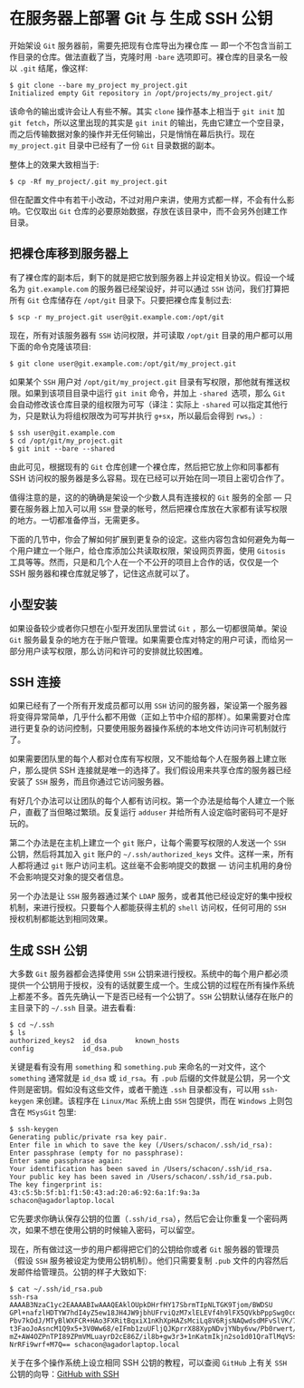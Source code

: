 # 在服务器上部署 Git 与 生成 SSH 公钥

开始架设 `Git` 服务器前，需要先把现有仓库导出为裸仓库 — 即一个不包含当前工作目录的仓库。做法直截了当，克隆时用 `-bare` 选项即可。裸仓库的目录名一般以 `.git` 结尾，像这样:

```
$ git clone --bare my_project my_project.git
Initialized empty Git repository in /opt/projects/my_project.git/
```

该命令的输出或许会让人有些不解。其实 `clone` 操作基本上相当于 `git init` 加 `git fetch`，所以这里出现的其实是 `git init` 的输出，先由它建立一个空目录，而之后传输数据对象的操作并无任何输出，只是悄悄在幕后执行。现在 `my_project.git` 目录中已经有了一份 `Git` 目录数据的副本。

整体上的效果大致相当于:

```
$ cp -Rf my_project/.git my_project.git
```

但在配置文件中有若干小改动，不过对用户来讲，使用方式都一样，不会有什么影响。它仅取出 `Git` 仓库的必要原始数据，存放在该目录中，而不会另外创建工作目录。

## 把裸仓库移到服务器上

有了裸仓库的副本后，剩下的就是把它放到服务器上并设定相关协议。假设一个域名为 `git.example.com` 的服务器已经架设好，并可以通过 `SSH` 访问，我们打算把所有 `Git` 仓库储存在 `/opt/git` 目录下。只要把裸仓库复制过去:

```
$ scp -r my_project.git user@git.example.com:/opt/git
```

现在，所有对该服务器有 `SSH` 访问权限，并可读取 `/opt/git` 目录的用户都可以用下面的命令克隆该项目:

```
$ git clone user@git.example.com:/opt/git/my_project.git
```

如果某个 `SSH` 用户对 `/opt/git/my_project.git` 目录有写权限，那他就有推送权限。如果到该项目目录中运行 `git init` 命令，并加上 `-shared `选项，那么 `Git` 会自动修改该仓库目录的组权限为可写（译注：实际上 `-shared` 可以指定其他行为，只是默认为将组权限改为可写并执行 `g+sx`，所以最后会得到 `rws`。）:

```
$ ssh user@git.example.com
$ cd /opt/git/my_project.git
$ git init --bare --shared
```

由此可见，根据现有的 `Git` 仓库创建一个裸仓库，然后把它放上你和同事都有 SSH 访问权的服务器是多么容易。现在已经可以开始在同一项目上密切合作了。

值得注意的是，这的的确确是架设一个少数人具有连接权的 `Git` 服务的全部 — 只要在服务器上加入可以用 `SSH` 登录的帐号，然后把裸仓库放在大家都有读写权限的地方。一切都准备停当，无需更多。

下面的几节中，你会了解如何扩展到更复杂的设定。这些内容包含如何避免为每一个用户建立一个账户，给仓库添加公共读取权限，架设网页界面，使用 `Gitosis` 工具等等。然而，只是和几个人在一个不公开的项目上合作的话，仅仅是一个 SSH 服务器和裸仓库就足够了，记住这点就可以了。

## 小型安装

如果设备较少或者你只想在小型开发团队里尝试 `Git` ，那么一切都很简单。架设 `Git` 服务最复杂的地方在于账户管理。如果需要仓库对特定的用户可读，而给另一部分用户读写权限，那么访问和许可的安排就比较困难。

## SSH 连接

如果已经有了一个所有开发成员都可以用 `SSH` 访问的服务器，架设第一个服务器将变得异常简单，几乎什么都不用做（正如上节中介绍的那样）。如果需要对仓库进行更复杂的访问控制，只要使用服务器操作系统的本地文件访问许可机制就行了。

如果需要团队里的每个人都对仓库有写权限，又不能给每个人在服务器上建立账户，那么提供 SSH 连接就是唯一的选择了。我们假设用来共享仓库的服务器已经安装了 `SSH` 服务，而且你通过它访问服务器。

有好几个办法可以让团队的每个人都有访问权。第一个办法是给每个人建立一个账户，直截了当但略过繁琐。反复运行 `adduser` 并给所有人设定临时密码可不是好玩的。

第二个办法是在主机上建立一个 `git` 账户，让每个需要写权限的人发送一个 `SSH` 公钥，然后将其加入 `git` 账户的 `~/.ssh/authorized_keys` 文件。这样一来，所有人都将通过 `git` 账户访问主机。这丝毫不会影响提交的数据 — 访问主机用的身份不会影响提交对象的提交者信息。

另一个办法是让 `SSH` 服务器通过某个 `LDAP` 服务，或者其他已经设定好的集中授权机制，来进行授权。只要每个人都能获得主机的 `shell` 访问权，任何可用的 `SSH` 授权机制都能达到相同效果。

## 生成 SSH 公钥

大多数 `Git` 服务器都会选择使用 `SSH` 公钥来进行授权。系统中的每个用户都必须提供一个公钥用于授权，没有的话就要生成一个。生成公钥的过程在所有操作系统上都差不多。首先先确认一下是否已经有一个公钥了。`SSH` 公钥默认储存在账户的主目录下的 `~/.ssh` 目录。进去看看:

```
$ cd ~/.ssh
$ ls
authorized_keys2  id_dsa       known_hosts
config            id_dsa.pub
```

关键是看有没有用 `something` 和 `something.pub` 来命名的一对文件，这个 `something` 通常就是 `id_dsa` 或 `id_rsa`。有 `.pub` 后缀的文件就是公钥，另一个文件则是密钥。假如没有这些文件，或者干脆连 `.ssh` 目录都没有，可以用 `ssh-keygen` 来创建。该程序在 `Linux/Mac` 系统上由 `SSH` 包提供，而在 `Windows` 上则包含在 `MSysGit` 包里:

```
$ ssh-keygen
Generating public/private rsa key pair.
Enter file in which to save the key (/Users/schacon/.ssh/id_rsa):
Enter passphrase (empty for no passphrase):
Enter same passphrase again:
Your identification has been saved in /Users/schacon/.ssh/id_rsa.
Your public key has been saved in /Users/schacon/.ssh/id_rsa.pub.
The key fingerprint is:
43:c5:5b:5f:b1:f1:50:43:ad:20:a6:92:6a:1f:9a:3a schacon@agadorlaptop.local
```

它先要求你确认保存公钥的位置（`.ssh/id_rsa`），然后它会让你重复一个密码两次，如果不想在使用公钥的时候输入密码，可以留空。

现在，所有做过这一步的用户都得把它们的公钥给你或者 `Git` 服务器的管理员（假设 `SSH` 服务被设定为使用公钥机制）。他们只需要复制 `.pub` 文件的内容然后发邮件给管理员。公钥的样子大致如下:

```
$ cat ~/.ssh/id_rsa.pub
ssh-rsa AAAAB3NzaC1yc2EAAAABIwAAAQEAklOUpkDHrfHY17SbrmTIpNLTGK9Tjom/BWDSU
GPl+nafzlHDTYW7hdI4yZ5ew18JH4JW9jbhUFrviQzM7xlELEVf4h9lFX5QVkbPppSwg0cda3
Pbv7kOdJ/MTyBlWXFCR+HAo3FXRitBqxiX1nKhXpHAZsMciLq8V6RjsNAQwdsdMFvSlVK/7XA
t3FaoJoAsncM1Q9x5+3V0Ww68/eIFmb1zuUFljQJKprrX88XypNDvjYNby6vw/Pb0rwert/En
mZ+AW4OZPnTPI89ZPmVMLuayrD2cE86Z/il8b+gw3r3+1nKatmIkjn2so1d01QraTlMqVSsbx
NrRFi9wrf+M7Q== schacon@agadorlaptop.local
```
关于在多个操作系统上设立相同 SSH 公钥的教程，可以查阅 `GitHub` 上有关 `SSH` 公钥的向导：[GitHub with SSH](https://help.github.com/articles/connecting-to-github-with-ssh/)

